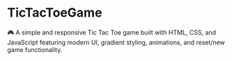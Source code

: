 # TicTacToeGame
🎮 A simple and responsive Tic Tac Toe game built with HTML, CSS, and JavaScript featuring modern UI, gradient styling, animations, and reset/new game functionality.

